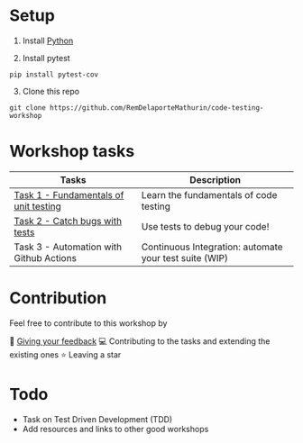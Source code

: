 # Setup

1) Install [Python](https://www.python.org/downloads/)

2) Install pytest

```
pip install pytest-cov
```

3) Clone this repo

```
git clone https://github.com/RemDelaporteMathurin/code-testing-workshop
```

# Workshop tasks

| Tasks | Description |
|-|-|
| [Task 1 - Fundamentals of unit testing](https://github.com/RemDelaporteMathurin/code-testing-workshop/blob/main/tasks/task_1_fundamentals.ipynb) | Learn the fundamentals of code testing |
| [Task 2 - Catch bugs with tests](https://github.com/RemDelaporteMathurin/code-testing-workshop/blob/main/tasks/task_2_debugging.ipynb) | Use tests to debug your code! |
| Task 3 - Automation with Github Actions | Continuous Integration: automate your test suite (WIP) |

# Contribution

Feel free to contribute to this workshop by

:microphone: [Giving your feedback](https://github.com/RemDelaporteMathurin/code-testing-workshop/issues/new)
:computer: Contributing to the tasks and extending the existing ones
:star: Leaving a star



# Todo

- Task on Test Driven Development (TDD)
- Add resources and links to other good workshops

